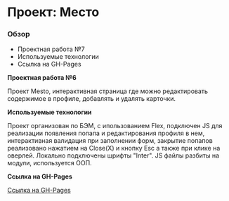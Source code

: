 # Проект: Место

### Обзор

- Проектная работа №7
- Используемые технологии
- Ссылка на GH-Pages

**Проектная работа №6**

Проект Mesto, интерактивная страница где можно редактировать содержимое в профиле, добавлять и удалять карточки.

**Используемые технологии**

Проект организован по БЭМ, с ипользованием Flex, подключен JS для реализации появления попапа и редактирования профиля в нем, интерактивная валидация при заполнении форм, закрытие попапов реализовано нажатием на Close(Х) и кнопку Esc а также при клике на оверлей. Локально подключены шрифты "Inter". JS файлы разбиты на модули, используется ООП.

**Ссылка на GH-Pages**

[Ссылка на GH-Pages](https://alekseygon4arov.github.io/mesto/)

